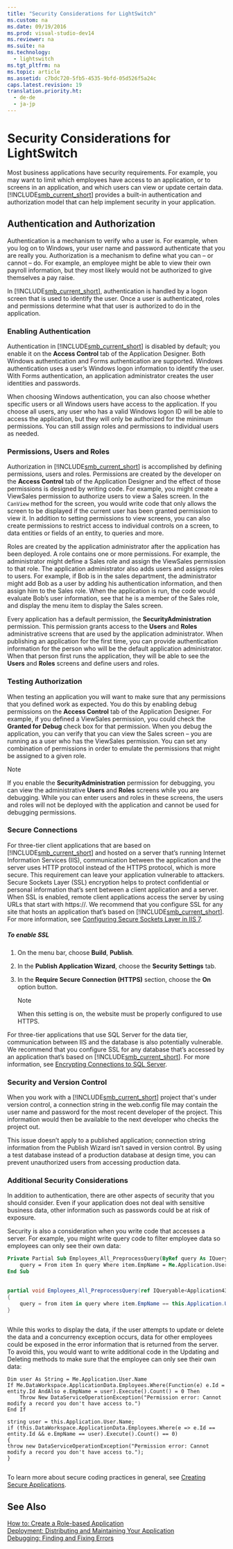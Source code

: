 ```yaml
---
title: "Security Considerations for LightSwitch"
ms.custom: na
ms.date: 09/19/2016
ms.prod: visual-studio-dev14
ms.reviewer: na
ms.suite: na
ms.technology: 
  - lightswitch
ms.tgt_pltfrm: na
ms.topic: article
ms.assetid: c7bdc720-5fb5-4535-9bfd-05d526f5a24c
caps.latest.revision: 19
translation.priority.ht: 
  - de-de
  - ja-jp
---
```

# Security Considerations for LightSwitch
Most business applications have security requirements. For example, you may want to limit which employees have access to an application, or to screens in an application, and which users can view or update certain data.  [!INCLUDE[smb_current_short](../vs140/includes/smb_current_short_md.md)] provides a built-in authentication and authorization model that can help implement security in your application.  
  
## Authentication and Authorization  
 Authentication is a mechanism to verify who a user is. For example, when you log on to Windows, your user name and password authenticate that you are really you. Authorization is a mechanism to define what you can – or cannot – do. For example, an employee might be able to view their own payroll information, but they most likely would not be authorized to give themselves a pay raise.  
  
 In [!INCLUDE[smb_current_short](../vs140/includes/smb_current_short_md.md)], authentication is handled by a logon screen that is used to identify the user. Once a user is authenticated, roles and permissions determine what that user is authorized to do in the application.  
  
### Enabling Authentication  
 Authentication in [!INCLUDE[smb_current_short](../vs140/includes/smb_current_short_md.md)] is disabled by default; you enable it on the **Access Control** tab of the Application Designer. Both Windows authentication and Forms authentication are supported. Windows authentication uses a user’s Windows logon information to identify the user. With Forms authentication, an application administrator creates the user identities and passwords.  
  
 When choosing Windows authentication, you can also choose whether specific users or all Windows users have access to the application. If you choose all users, any user who has a valid Windows logon ID will be able to access the application, but they will only be authorized for the minimum permissions. You can still assign roles and permissions to individual users as needed.  
  
### Permissions, Users and Roles  
 Authorization in [!INCLUDE[smb_current_short](../vs140/includes/smb_current_short_md.md)] is accomplished by defining permissions, users and roles. Permissions are created by the developer on the **Access Control** tab of the Application Designer and the effect of those permissions is designed by writing code. For example, you might create a ViewSales permission to authorize users to view a Sales screen. In the `CanView` method for the screen, you would write code that only allows the screen to be displayed if the current user has been granted permission to view it. In addition to setting permissions to view screens, you can also create permissions to restrict access to individual controls on a screen, to data entities or fields of an entity, to queries and more.  
  
 Roles are created by the application administrator after the application has been deployed. A role contains one or more permissions. For example, the administrator might define a Sales role and assign the ViewSales permission to that role. The application administrator also adds users and assigns roles to users. For example, if Bob is in the sales department, the administrator might add Bob as a user by adding his authentication information, and then assign him to the Sales role. When the application is run, the code would evaluate Bob’s user information, see that he is a member of the Sales role, and display the menu item to display the Sales screen.  
  
 Every application has a default permission, the **SecurityAdministration** permission. This permission grants access to the **Users** and **Roles** administrative screens that are used by the application administrator. When publishing an application for the first time, you can provide authentication information for the person who will be the default application administrator. When that person first runs the application, they will be able to see the **Users** and **Roles** screens and define users and roles.  
  
### Testing Authorization  
 When testing an application you will want to make sure that any permissions that you defined work as expected. You do this by enabling debug permissions on the **Access Control** tab of the Application Designer. For example, if you defined a ViewSales permission, you could check the **Granted for Debug** check box for that permission. When you debug the application, you can verify that you can view the Sales screen – you are running as a user who has the ViewSales permission. You can set any combination of permissions in order to emulate the permissions that might be assigned to a given role.  
  
> [!NOTE]
>  If you enable the **SecurityAdministration** permission for debugging, you can view the administrative **Users** and **Roles** screens while you are debugging. While you can enter users and roles in these screens, the users and roles will not be deployed with the application and cannot be used for debugging permissions.  
  
### Secure Connections  
 For three-tier client applications that are based on [!INCLUDE[smb_current_short](../vs140/includes/smb_current_short_md.md)] and hosted on a server that’s running Internet Information Services (IIS), communication between the application and the server uses HTTP protocol instead of the HTTPS protocol, which is more secure. This requirement can leave your application vulnerable to attackers. Secure Sockets Layer (SSL) encryption helps to protect confidential or personal information that’s sent between a client application and a server. When SSL is enabled, remote client applications access the server by using URLs that start with https://. We recommend that you configure SSL for any site that hosts an application that’s based on [!INCLUDE[smb_current_short](../vs140/includes/smb_current_short_md.md)]. For more information, see [Configuring Secure Sockets Layer in IIS 7](http://go.microsoft.com/fwlink/?LinkId=210432).  
  
##### To enable SSL  
  
1.  On the menu bar, choose **Build**, **Publish**.  
  
2.  In the **Publish Application Wizard**, choose the **Security Settings** tab.  
  
3.  In the **Require Secure Connection (HTTPS)** section, choose the **On** option button.  
  
    > [!NOTE]
    >  When this setting is on, the website must be properly configured to use HTTPS.  
  
 For three-tier applications that use SQL Server for the data tier, communication between IIS and the database is also potentially vulnerable. We recommend that you configure SSL for any database that’s accessed by an application that’s based on [!INCLUDE[smb_current_short](../vs140/includes/smb_current_short_md.md)]. For more information, see [Encrypting Connections to SQL Server](http://go.microsoft.com/fwlink/?LinkId=151362).  
  
### Security and Version Control  
 When you work with a [!INCLUDE[smb_current_short](../vs140/includes/smb_current_short_md.md)] project that's under version control, a connection string in the web.config file may contain the user name and password for the most recent developer of the project. This information would then be available to the next developer who checks the project out.  
  
 This issue doesn’t apply to a published application; connection string information from the Publish Wizard isn’t saved in version control. By using a test database instead of a production database at design time, you can prevent unauthorized users from accessing production data.  
  
### Additional Security Considerations  
 In addition to authentication, there are other aspects of security that you should consider. Even if your application does not deal with sensitive business data, other information such as passwords could be at risk of exposure.  
  
 Security is also a consideration when you write code that accesses a server. For example, you might write query code to filter employee data so employees can only see their own data:  
  
```vb  
Private Partial Sub Employees_All_PreprocessQuery(ByRef query As IQueryable(Of Application43.Employee))  
    query = From item In query Where item.EmpName = Me.Application.User.Nameitem  
End Sub  
  
```  
  
```c#  
partial void Employees_All_PreprocessQuery(ref IQueryable<Application43.Employee> query)  
{  
    query = from item in query where item.EmpName == this.Application.User.Name select item;  
}  
  
```  
  
 While this works to display the data, if the user attempts to update or delete the data and a concurrency exception occurs, data for other employees could be exposed in the error information that is returned from the server. To avoid this, you would want to write additional code in the Updating and Deleting methods to make sure that the employee can only see their own data:  
  
```  
Dim user As String = Me.Application.User.Name  
If Me.DataWorkspace.ApplicationData.Employees.Where(Function(e) e.Id = entity.Id AndAlso e.EmpName = user).Execute().Count() = 0 Then  
    Throw New DataServiceOperationException("Permission error: Cannot modify a record you don't have access to.")  
End If  
```  
  
```  
string user = this.Application.User.Name;  
if (this.DataWorkspace.ApplicationData.Employees.Where(e => e.Id == entity.Id && e.EmpName == user).Execute().Count() == 0)  
{  
throw new DataServiceOperationException("Permission error: Cannot modify a record you don't have access to.");  
}  
  
```  
  
 To learn more about secure coding practices in general, see [Creating Secure Applications](http://go.microsoft.com/fwlink/?LinkId=210474).  
  
## See Also  
 [How to: Create a Role-based Application](../vs140/How-to--Enable-Authentication-in-a-Silverlight-Client-App.md)   
 [Deployment: Distributing and Maintaining Your Application](../vs140/Deployment--Distributing-and-Maintaining-Your-Application.md)   
 [Debugging: Finding and Fixing Errors](../vs140/Debugging--Finding-and-Fixing-Errors.md)